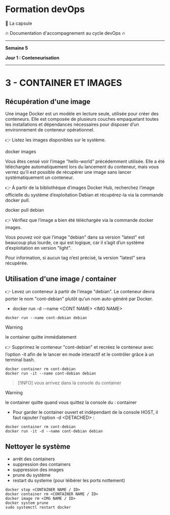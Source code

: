 # Formation devOps

:pill: La capsule

:fire:  Documentation d'accompagnement au cycle devOps :fire:

---

**Semaine 5**

**Jour 1 : Conteneurisation**

---

# 3 - CONTAINER ET IMAGES

## Récupération d'une image 

Une image Docker est un modèle en lecture seule, utilisée pour créer des conteneurs. Elle est composée de plusieurs couches empaquetant toutes les installations et dépendances nécessaires pour disposer d’un environnement de conteneur opérationnel.

👉 Listez les images disponibles sur le système.

docker images

Vous êtes censé voir l’image "hello-world" précédemment utilisée. Elle a été téléchargée automatiquement lors du lancement du conteneur, mais vous verrez qu’il est possible de récupérer une image sans lancer systématiquement un conteneur.

👉 À partir de la bibliothèque d’images Docker Hub, recherchez l’image officielle du système d’exploitation Debian et récupérez-la via la commande docker pull.

docker pull debian

👉 Vérifiez que l’image a bien été téléchargée via la commande docker images.

Vous pouvez voir que l’image "debian" dans sa version "latest" est beaucoup plus lourde, ce qui est logique, car il s’agit d’un système d’exploitation en version "light".

Pour information, si aucun tag n’est précisé, la version "latest" sera récupérée.

## Utilisation d'une image / container 

👉 Levez un conteneur à partir de l’image "debian". Le conteneur devra porter le nom "cont-debian" plutôt qu’un nom auto-généré par Docker.
- docker run -d <detached> --name \<CONT NAME\> \<IMG NAME\>
```
docker run --name cont-debian debian
```

> [!WARNING]
> le container quitte immédiatement

👉 Supprimez le conteneur "cont-debian" et recréez le conteneur avec l’option -it afin de le lancer en mode interactif et le contrôler grâce à un terminal bash.
```
docker container rm cont-debian
docker run -it --name cont-debian debian
```

> [!INFO]
> vous arrivez dans la console du container

> [!WARNING]
> le container quitte quand vous quittez la console du : container 

- Pour garder le container ouvert et indépendant de la console HOST, il faut rajouter l'option -d \<DETACHED\> :
```
docker container rm cont-debian
docker run -it -d --name cont-debian debian
```
## Nettoyer le système 

- arrêt des containers  
- suppression des containers
- suppression des images
- prune du système  
- restart du systeme (pour léibérer les ports nottement)
  
```
docker stop <CONTAINER NAME / ID>
docker container rm <CONTAINER NAME / ID>
docker image rm <IMG NAME / ID>
docker system prune
sudo systemctl restart docker
```

